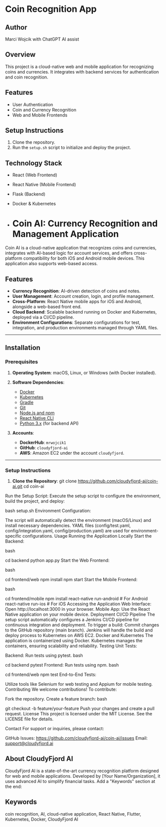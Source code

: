 # Coin Recognition App
## Author
Marci Wojcik with ChatGPT AI assist

## Overview
This project is a cloud-native web and mobile application for recognizing coins and currencies. It integrates with backend services for authentication and coin recognition.

## Features
- User Authentication
- Coin and Currency Recognition
- Web and Mobile Frontends

## Setup Instructions
1. Clone the repository.
2. Run the `setup.sh` script to initialize and deploy the project.

## Technology Stack
- React (Web Frontend)
- React Native (Mobile Frontend)
- Flask (Backend)
- Docker & Kubernetes

- # Coin AI: Currency Recognition and Management Application

Coin AI is a cloud-native application that recognizes coins and currencies, integrates with AI-based logic for account services, and offers cross-platform compatibility for both iOS and Android mobile devices. This application also supports web-based access.

## Features
- **Currency Recognition**: AI-driven detection of coins and notes.
- **User Management**: Account creation, login, and profile management.
- **Cross-Platform**: React Native mobile apps for iOS and Android, alongside a web-based front end.
- **Cloud Backend**: Scalable backend running on Docker and Kubernetes, deployed via a CI/CD pipeline.
- **Environment Configurations**: Separate configurations for test, integration, and production environments managed through YAML files.

---

## Installation

### Prerequisites
1. **Operating System**: macOS, Linux, or Windows (with Docker installed).
2. **Software Dependencies**:
   - [Docker](https://www.docker.com/)
   - [Kubernetes](https://kubernetes.io/)
   - [Gradle](https://gradle.org/)
   - [Git](https://git-scm.com/)
   - [Node.js and npm](https://nodejs.org/)
   - [React Native CLI](https://reactnative.dev/docs/environment-setup)
   - [Python 3.x](https://www.python.org/) (for backend API)

3. **Accounts**:
   - **DockerHub**: `mrwojcik1`
   - **GitHub**: `cloudyfjord-ai`
   - **AWS**: Amazon EC2 under the account `cloudyfjord`.

---

### Setup Instructions

1. **Clone the Repository**:
   git clone https://github.com/cloudyfjord-ai/coin-ai.git
   cd coin-ai
   
Run the Setup Script: Execute the setup script to configure the environment, build the project, and deploy:

bash setup.sh
Environment Configuration:

The script will automatically detect the environment (macOS/Linux) and install necessary dependencies.
YAML files (config/test.yaml, config/integration.yaml, config/production.yaml) are used for environment-specific configurations.
Usage
Running the Application Locally
Start the Backend:

bash

cd backend
python app.py
Start the Web Frontend:

bash

cd frontend/web
npm install
npm start
Start the Mobile Frontend:

bash

cd frontend/mobile
npm install
react-native run-android # For Android
react-native run-ios # For iOS
Accessing the Application
Web Interface: Open http://localhost:3000 in your browser.
Mobile App: Use the React Native application on your mobile device.
Deployment
CI/CD Pipeline
The setup script automatically configures a Jenkins CI/CD pipeline for continuous integration and deployment.
To trigger a build:
Commit changes to the GitHub repository (main branch).
Jenkins will handle the build and deploy process to Kubernetes on AWS EC2.
Docker and Kubernetes
The application is containerized using Docker.
Kubernetes manages the containers, ensuring scalability and reliability.
Testing
Unit Tests:

Backend: Run tests using pytest.
bash

cd backend
pytest
Frontend: Run tests using npm.
bash

cd frontend/web
npm test
End-to-End Tests:

Utilize tools like Selenium for web testing and Appium for mobile testing.
Contributing
We welcome contributions! To contribute:

Fork the repository.
Create a feature branch:
bash

git checkout -b feature/your-feature
Push your changes and create a pull request.
License
This project is licensed under the MIT License. See the LICENSE file for details.

Contact
For support or inquiries, please contact:

GitHub Issues: https://github.com/cloudyfjord-ai/coin-ai/issues
Email: support@cloudyfjord.ai

## About CloudyFjord AI
CloudyFjord AI is a state-of-the-art currency recognition platform designed for web and mobile applications. Developed by [Your Name/Organization], it uses advanced AI to simplify financial tasks.
Add a "Keywords" section at the end:


## Keywords
coin recognition, AI, cloud-native application, React Native, Flutter, Kubernetes, Docker, CloudyFjord AI




